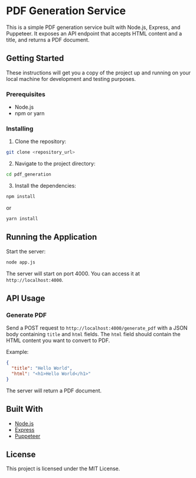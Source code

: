 # PDF Generation Service

This is a simple PDF generation service built with Node.js, Express, and Puppeteer. It exposes an API endpoint that accepts HTML content and a title, and returns a PDF document.

## Getting Started

These instructions will get you a copy of the project up and running on your local machine for development and testing purposes.

### Prerequisites

- Node.js
- npm or yarn

### Installing

1. Clone the repository:
```bash
git clone <repository_url>
```

2. Navigate to the project directory:
```bash
cd pdf_generation
```

3. Install the dependencies:
```bash
npm install
```
or
```bash
yarn install
```

## Running the Application

Start the server:
```bash
node app.js
```

The server will start on port 4000. You can access it at `http://localhost:4000`.

## API Usage

### Generate PDF

Send a POST request to `http://localhost:4000/generate_pdf` with a JSON body containing `title` and `html` fields. The `html` field should contain the HTML content you want to convert to PDF.

Example:
```json
{
  "title": "Hello World",
  "html": "<h1>Hello World</h1>"
}
```

The server will return a PDF document.

## Built With

- [Node.js](https://nodejs.org/)
- [Express](https://expressjs.com/)
- [Puppeteer](https://pptr.dev/)

## License

This project is licensed under the MIT License.